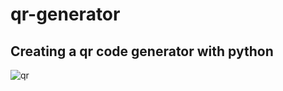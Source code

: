 # qr-generator
## Creating a qr code generator with python

![qr](https://user-images.githubusercontent.com/84631641/189769177-9000d60e-9528-4487-adc3-0dbde629d9e2.png)
